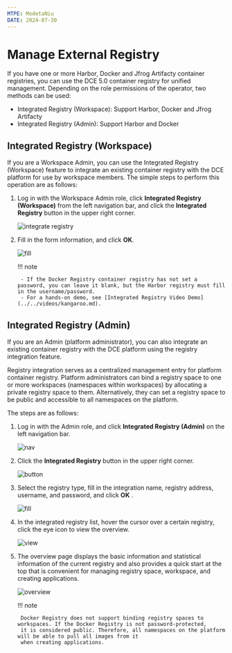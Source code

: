 ```yaml
---
MTPE: ModetaNiu
DATE: 2024-07-30
---
```


# Manage External Registry

If you have one or more Harbor, Docker and Jfrog Artifacty container registries, you can use the DCE 5.0 container registry 
for unified management. Depending on the role permissions of the operator, two methods can be used:

- Integrated Registry (Workspace): Support Harbor, Docker and Jfrog Artifacty
- Integrated Registry (Admin): Support Harbor and Docker

## Integrated Registry (Workspace)

If you are a Workspace Admin, you can use the Integrated Registry (Workspace) feature to integrate
an existing container registry with the DCE platform for use by workspace members.
The simple steps to perform this operation are as follows:

1. Log in with the Workspace Admin role, click __Integrated Registry (Workspace)__ from the left navigation bar,
   and click the __Integrated Registry__ button in the upper right corner.

    ![integrate registry](https://docs.daocloud.io/daocloud-docs-images/docs/en/docs/kangaroo/images/relate02.png)

2. Fill in the form information, and click __OK__.

    ![fill](https://docs.daocloud.io/daocloud-docs-images/docs/en/docs/kangaroo/images/relate03.png)

    !!! note

        - If the Docker Registry container registry has not set a password, you can leave it blank, but the Harbor registry must fill in the username/password.
        - For a hands-on demo, see [Integrated Registry Video Demo](../../videos/kangaroo.md).

## Integrated Registry (Admin)

If you are an Admin (platform administrator), you can also integrate an existing container registry
with the DCE platform using the registry integration feature.

Registry integration serves as a centralized management entry for platform container registry.
Platform administrators can bind a registry space to one or more workspaces (namespaces within workspaces)
by allocating a private registry space to them. Alternatively, they can set a registry space to be public and
accessible to all namespaces on the platform.

The steps are as follows:

1. Log in with the Admin role, and click __Integrated Registry (Admin)__ on the left navigation bar.

    ![nav](https://docs.daocloud.io/daocloud-docs-images/docs/en/docs/kangaroo/images/interg01.png)

2. Click the __Integrated Registry__ button in the upper right corner.

    ![button](https://docs.daocloud.io/daocloud-docs-images/docs/en/docs/kangaroo/images/interg02.png)

3. Select the registry type, fill in the integration name, registry address, username, and password, and click __OK__ .

    ![fill](https://docs.daocloud.io/daocloud-docs-images/docs/en/docs/kangaroo/images/interg03.png)

4. In the integrated registry list, hover the cursor over a certain registry, click the eye icon to view the overview.

    ![view](https://docs.daocloud.io/daocloud-docs-images/docs/en/docs/kangaroo/images/interg04.png)

5. The overview page displays the basic information and statistical information of the current registry and
   also provides a quick start at the top that is convenient for managing registry space, workspace, and creating applications.

    ![overview](https://docs.daocloud.io/daocloud-docs-images/docs/en/docs/kangaroo/images/interg05.png)

    !!! note

        Docker Registry does not support binding registry spaces to workspaces. If the Docker Registry is not password-protected, 
        it is considered public. Therefore, all namespaces on the platform will be able to pull all images from it 
        when creating applications.
